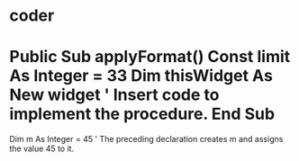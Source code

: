 coder
=====
Public Sub applyFormat()
    Const limit As Integer = 33
    Dim thisWidget As New widget
    ' Insert code to implement the procedure. 
End Sub
====
Dim m As Integer = 45
' The preceding declaration creates m and assigns the value 45 to it.
